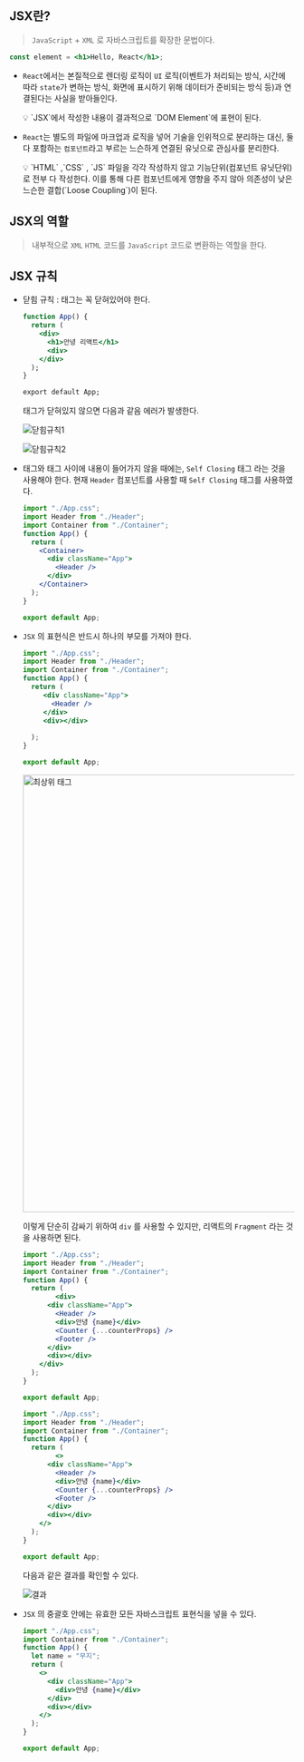 ## JSX란?

> `JavaScript` + `XML` 로 자바스크립트를 확장한 문법이다.
>

```jsx
const element = <h1>Hello, React</h1>;
```

- `React`에서는 본질적으로 렌더링 로직이 `UI` 로직(이벤트가 처리되는 방식, 시간에 따라 `state`가 변하는 방식, 화면에 표시하기 위해 데이터가 준비되는 방식 등)과 연결된다는 사실을 받아들인다.

    <aside>
    💡 `JSX`에서 작성한 내용이 결과적으로 `DOM Element`에 표현이 된다.

    </aside>

- `React`는 별도의 파일에 마크업과 로직을 넣어 기술을 인위적으로 분리하는 대신,
  둘 다 포함하는 `컴포넌트`라고 부르는 느슨하게 연결된 유닛으로 관심사를 분리한다.

    <aside>
    💡 `HTML` ,`CSS` , `JS` 파일을 각각 작성하지 않고
    기능단위(컴포넌트 유닛단위)로 전부 다 작성한다. 이를 통해 다른 컴포넌트에게 영향을 주지 않아 의존성이 낮은 느슨한 결합(`Loose Coupling`)이 된다.

    </aside>


## JSX의 역할

> 내부적으로 `XML` `HTML` 코드를 `JavaScript` 코드로 변환하는 역할을 한다.
>

## JSX 규칙

- 닫힘 규칙 : 태그는 꼭 닫혀있어야 한다.

    ```jsx
    function App() {
      return (
        <div>
          <h1>안녕 리액트</h1>
          <div>
        </div>
      );
    }
    
    export default App;
    ```

  태그가 닫혀있지 않으면 다음과 같음 에러가 발생한다.

  ![닫힘규칙1](https://user-images.githubusercontent.com/46440898/175886407-e5df2902-1505-4db1-a669-7c03c67bda9f.png)

  ![닫힘규칙2](https://user-images.githubusercontent.com/46440898/175886494-0c3c5a9f-28a2-48ff-be5a-19d3261992f5.png)

- 태그와 태그 사이에 내용이 들어가지 않을 때에는, `Self Closing` 태그 라는 것을 사용해야 한다.
  현재 `Header` 컴포넌트를 사용할 때 `Self Closing` 태그를 사용하였다.

    ```jsx
    import "./App.css";
    import Header from "./Header";
    import Container from "./Container";
    function App() {
      return (
        <Container>
          <div className="App">
            <Header />
          </div>
        </Container>
      );
    }
    
    export default App;
    ```


- `JSX` 의 표현식은 반드시 하나의 부모를 가져야 한다.

    ```jsx
    import "./App.css";
    import Header from "./Header";
    import Container from "./Container";
    function App() {
      return (
         <div className="App">
           <Header />
         </div>
         <div></div>
    		
      );
    }
    
    export default App;
    ```

  <img width="772" alt="최상위 태그" src="https://user-images.githubusercontent.com/46440898/175886652-ac968aea-3657-44d0-b881-891d5db6c97a.png">

  이렇게 단순히 감싸기 위하여  `div` 를 사용할 수 있지만, 리액트의 `Fragment` 라는 것을 사용하면 된다.

    ```jsx
    import "./App.css";
    import Header from "./Header";
    import Container from "./Container";
    function App() {
      return (
    		<div>
          <div className="App">
            <Header />
            <div>안녕 {name}</div>
            <Counter {...counterProps} />
            <Footer />
          </div>
          <div></div>
        </div>
      );
    }
    
    export default App;
    ```

    ```jsx
    import "./App.css";
    import Header from "./Header";
    import Container from "./Container";
    function App() {
      return (
    		<>
          <div className="App">
            <Header />
            <div>안녕 {name}</div>
            <Counter {...counterProps} />
            <Footer />
          </div>
          <div></div>
        </>
      );
    }
    
    export default App;
    ```

  다음과 같은 결과를 확인할 수 있다.

  ![결과](https://user-images.githubusercontent.com/46440898/175886737-fa0383d9-f24e-48ba-a57c-0f33320cbdce.png)

- `JSX` 의 중괄호 안에는 유효한 모든 자바스크립트 표현식을 넣을 수 있다.

    ```jsx
    import "./App.css";
    import Container from "./Container";
    function App() {
      let name = "무지";
      return (
        <>
          <div className="App">
            <div>안녕 {name}</div>
          </div>
          <div></div>
        </>
      );
    }
    
    export default App;
    ```